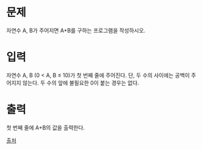 # 문제

자연수 A, B가 주어지면 A+B를 구하는 프로그램을 작성하시오.

# 입력

자연수 A, B (0 < A, B ≤ 10)가 첫 번째 줄에 주어진다. 단, 두 수의 사이에는 공백이 주어지지 않는다. 두 수의 앞에 불필요한 0이 붙는 경우는 없다.

# 출력

첫 번째 줄에 A+B의 값을 출력한다.

[출처](https://www.acmicpc.net/problem/15873)
